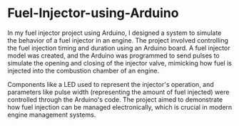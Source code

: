 # Fuel-Injector-using-Arduino
In my fuel injector project using Arduino, I designed a system to simulate the behavior of a fuel injector in an engine. The project involved controlling the fuel injection timing and duration using an Arduino board. A fuel injector model was created, and the Arduino was programmed to send pulses to simulate the opening and closing of the injector valve, mimicking how fuel is injected into the combustion chamber of an engine.

Components like a  LED  used to represent the injector's operation, and parameters like pulse width (representing the amount of fuel injected) were controlled through the Arduino's code. The project aimed to demonstrate how fuel injection can be managed electronically, which is crucial in modern engine management systems.






